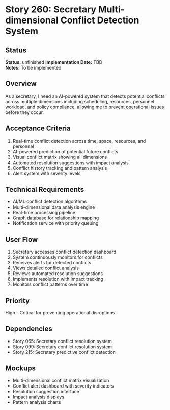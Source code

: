 # Story 260: Secretary Multi-dimensional Conflict Detection System

## Status
**Status:** unfinished
**Implementation Date:** TBD  
**Notes:** To be implemented

## Overview
As a secretary, I need an AI-powered system that detects potential conflicts across multiple dimensions including scheduling, resources, personnel workload, and policy compliance, allowing me to prevent operational issues before they occur.

## Acceptance Criteria
1. Real-time conflict detection across time, space, resources, and personnel
2. AI-powered prediction of potential future conflicts
3. Visual conflict matrix showing all dimensions
4. Automated resolution suggestions with impact analysis
5. Conflict history tracking and pattern analysis
6. Alert system with severity levels

## Technical Requirements
- AI/ML conflict detection algorithms
- Multi-dimensional data analysis engine
- Real-time processing pipeline
- Graph database for relationship mapping
- Notification service with priority queuing

## User Flow
1. Secretary accesses conflict detection dashboard
2. System continuously monitors for conflicts
3. Receives alerts for detected conflicts
4. Views detailed conflict analysis
5. Reviews automated resolution suggestions
6. Implements resolution with impact tracking
7. Monitors conflict patterns over time

## Priority
High - Critical for preventing operational disruptions

## Dependencies
- Story 065: Secretary conflict resolution system
- Story 099: Secretary conflict resolution system
- Story 215: Secretary predictive conflict detection

## Mockups
- Multi-dimensional conflict matrix visualization
- Conflict alert dashboard with severity indicators
- Resolution suggestion interface
- Impact analysis displays
- Pattern analysis charts
